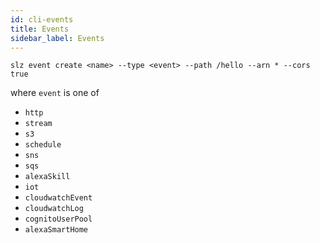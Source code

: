 ```yaml
---
id: cli-events
title: Events
sidebar_label: Events
---
```


`slz event create <name> --type <event> --path /hello --arn * --cors true`

where `event` is one of 
- `http`
- `stream`
- `s3`
- `schedule`
- `sns`
- `sqs`
- `alexaSkill`
- `iot`
- `cloudwatchEvent`
- `cloudwatchLog`
- `cognitoUserPool`
- `alexaSmartHome`
